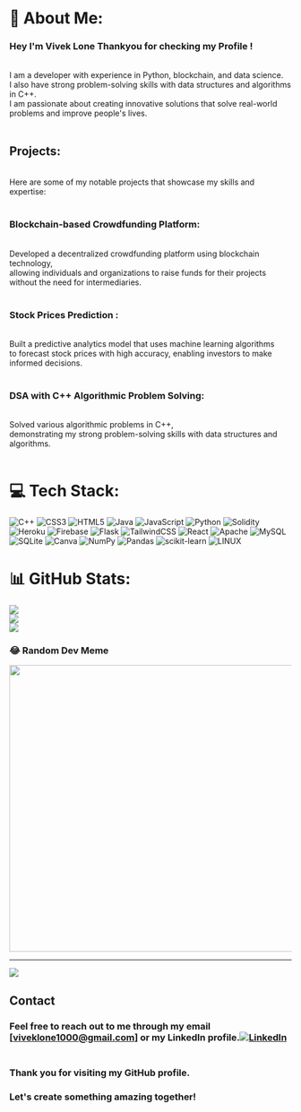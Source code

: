 # 💫 About Me:
### Hey I'm Vivek Lone Thankyou for checking my Profile !
<br>I am a developer with experience in Python, blockchain, and data science. <br>I also have strong problem-solving skills with data structures and algorithms in C++. <br>I am passionate about creating innovative solutions that solve real-world problems and improve people's lives.<br><br>
## Projects: 
<br>Here are some of my notable projects that showcase my skills and expertise:<br><br>
### Blockchain-based Crowdfunding Platform: 
<br>Developed a decentralized crowdfunding platform using blockchain technology,<br>allowing individuals and organizations to raise funds for their projects without the need for intermediaries.<br><br>
### Stock Prices Prediction : 
<br>Built a predictive analytics model that uses machine learning algorithms <br>to forecast stock prices with high accuracy, enabling investors to make informed decisions.<br><br>
### DSA with C++ Algorithmic Problem Solving: 
<br>Solved various algorithmic problems in C++, <br>demonstrating my strong problem-solving skills with data structures and algorithms.<br><br>




# 💻 Tech Stack:
![C++](https://img.shields.io/badge/c++-%2300599C.svg?style=flat&logo=c%2B%2B&logoColor=white) ![CSS3](https://img.shields.io/badge/css3-%231572B6.svg?style=flat&logo=css3&logoColor=white) ![HTML5](https://img.shields.io/badge/html5-%23E34F26.svg?style=flat&logo=html5&logoColor=white) ![Java](https://img.shields.io/badge/java-%23ED8B00.svg?style=flat&logo=java&logoColor=white) ![JavaScript](https://img.shields.io/badge/javascript-%23323330.svg?style=flat&logo=javascript&logoColor=%23F7DF1E) ![Python](https://img.shields.io/badge/python-3670A0?style=flat&logo=python&logoColor=ffdd54) ![Solidity](https://img.shields.io/badge/Solidity-%23363636.svg?style=flat&logo=solidity&logoColor=white) ![Heroku](https://img.shields.io/badge/heroku-%23430098.svg?style=flat&logo=heroku&logoColor=white) ![Firebase](https://img.shields.io/badge/firebase-%23039BE5.svg?style=flat&logo=firebase) ![Flask](https://img.shields.io/badge/flask-%23000.svg?style=flat&logo=flask&logoColor=white) ![TailwindCSS](https://img.shields.io/badge/tailwindcss-%2338B2AC.svg?style=flat&logo=tailwind-css&logoColor=white) ![React](https://img.shields.io/badge/react-%2320232a.svg?style=flat&logo=react&logoColor=%2361DAFB) ![Apache](https://img.shields.io/badge/apache-%23D42029.svg?style=flat&logo=apache&logoColor=white) ![MySQL](https://img.shields.io/badge/mysql-%2300f.svg?style=flat&logo=mysql&logoColor=white) ![SQLite](https://img.shields.io/badge/sqlite-%2307405e.svg?style=flat&logo=sqlite&logoColor=white) ![Canva](https://img.shields.io/badge/Canva-%2300C4CC.svg?style=flat&logo=Canva&logoColor=white) ![NumPy](https://img.shields.io/badge/numpy-%23013243.svg?style=flat&logo=numpy&logoColor=white) ![Pandas](https://img.shields.io/badge/pandas-%23150458.svg?style=flat&logo=pandas&logoColor=white) ![scikit-learn](https://img.shields.io/badge/scikit--learn-%23F7931E.svg?style=flat&logo=scikit-learn&logoColor=white) ![LINUX](https://img.shields.io/badge/Linux-FCC624?style=flat&logo=linux&logoColor=black)
# 📊 GitHub Stats:
![](https://github-readme-stats.vercel.app/api?username=loliet-L&theme=dark&hide_border=false&include_all_commits=false&count_private=false)<br/>
![](https://github-readme-streak-stats.herokuapp.com/?user=loliet-L&theme=dark&hide_border=false)<br/>
![](https://github-readme-stats.vercel.app/api/top-langs/?username=loliet-L&theme=dark&hide_border=false&include_all_commits=false&count_private=false&layout=compact)


### 😂 Random Dev Meme
<img src="https://miro.medium.com/v2/resize:fit:720/format:webp/0*Ejjeyjc10wrnECuf.jpg" width="512px"/>

---
[![](https://visitcount.itsvg.in/api?id=loliet-L&icon=0&color=0)](https://visitcount.itsvg.in)


## Contact<br>
### Feel free to reach out to me through my email [viveklone1000@gmail.com] or my LinkedIn profile.[![LinkedIn](https://img.shields.io/badge/LinkedIn-%230077B5.svg?logo=linkedin&logoColor=white)](https://linkedin.com/in/vivek-lone-859807201) <br><br>
### Thank you for visiting my GitHub profile. <br>
### Let's create something amazing together!<br><br><br><br>
